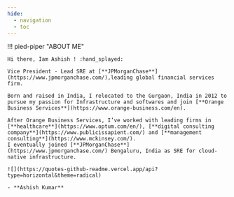 ```yaml
---
hide:
  - navigation
  - toc
---
```

<style>
  .md-typeset h1,
  .md-content__button {
    display: none;
  }
</style>
!!! pied-piper "ABOUT ME"
 
    Hi there, Iam Ashish ! :hand_splayed:

    Vice President - Lead SRE at [**JPMorganChase**](https://www.jpmorganchase.com/),leading global financial services firm.
 
    Born and raised in India, I relocated to the Gurgaon, India in 2012 to pursue my passion for Infrastructure and softwares and join [**Orange Business Services**](https://www.orange-business.com/en).
    
    After Orange Business Services, I’ve worked with leading firms in [**healthcare**](https://www.optum.com/en/), [**digital consulting company**](https://www.publicissapient.com/) and [**management consulting**](https://www.mckinsey.com/).
    I eventually joined [**JPMorganChase**](https://www.jpmorganchase.com/) Bengaluru, India as SRE for cloud-native infrastructure.

    ![](https://quotes-github-readme.vercel.app/api?type=horizontal&theme=radical)

    - **Ashish Kumar**

